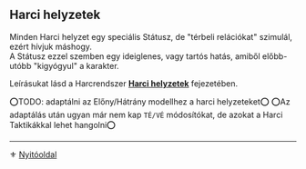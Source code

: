 ## Harci helyzetek

Minden Harci helyzet egy speciális Státusz, de "térbeli relációkat" szimulál, ezért hívjuk máshogy.\
A Státusz ezzel szemben egy ideiglenes, vagy tartós hatás, amiből előbb-utóbb "kigyógyul" a karakter.

Leírásukat lásd a Harcrendszer **[Harci helyzetek](065_01_harci_helyzetek.md)** fejezetében.

⭕TODO: adaptálni az Előny/Hátrány modellhez a harci helyzeteket⭕
⭕Az adaptálás után ugyan már nem kap `TÉ/VÉ` módosítókat, de azokat a Harci Taktikákkal lehet hangolni⭕

---

⚜️ [Nyitóoldal](start.md#8-hat%C3%A1sok-%C3%A9s-st%C3%A1tuszok)
